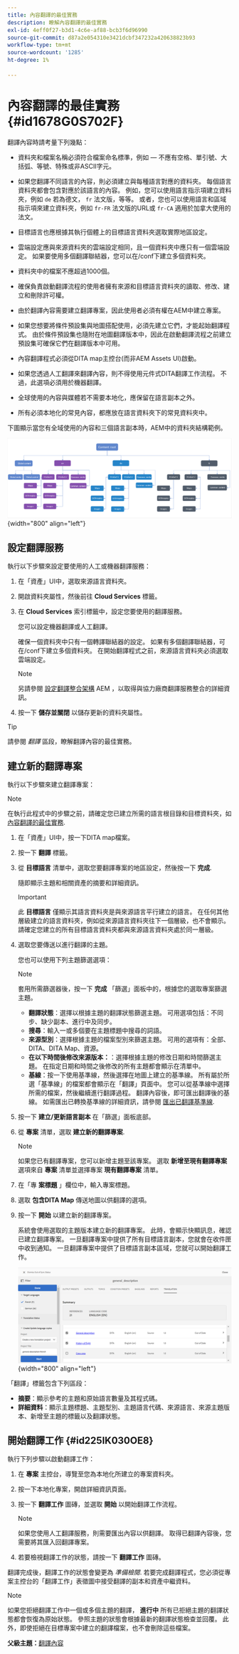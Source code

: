 ```yaml
---
title: 內容翻譯的最佳實務
description: 瞭解內容翻譯的最佳實務
exl-id: 4eff0f27-b3d1-4c6e-af88-bcb3f6d96990
source-git-commit: d87a2e054310e3421dcbf347232a420638823b93
workflow-type: tm+mt
source-wordcount: '1285'
ht-degree: 1%

---
```


# 內容翻譯的最佳實務 {#id1678G0S702F}

翻譯內容時請考量下列幾點：

- 資料夾和檔案名稱必須符合檔案命名標準，例如 — 不應有空格、單引號、大括弧、等號、特殊或非ASCII字元。

- 如果您翻譯不同語言的內容，則必須建立與每種語言對應的資料夾。 每個語言資料夾都會包含對應於該語言的內容。 例如，您可以使用語言指示項建立資料夾，例如 `de` 若為德文， `fr` 法文版，等等。 或者，您也可以使用語言和區域指示項來建立資料夾，例如 `fr-FR` 法文版的URL或 `fr-CA` 適用於加拿大使用的法文。
- 目標語言也應根據其執行個體上的目標語言資料夾選取實際地區設定。
- 雲端設定應與來源資料夾的雲端設定相同，且一個資料夾中應只有一個雲端設定。 如果要使用多個翻譯聯結器，您可以在/conf下建立多個資料夾。
- 資料夾中的檔案不應超過1000個。
- 確保負責啟動翻譯流程的使用者擁有來源和目標語言資料夾的讀取、修改、建立和刪除許可權。
- 由於翻譯內容需要建立翻譯專案，因此使用者必須有權在AEM中建立專案。
- 如果您想要將條件預設集與地圖搭配使用，必須先建立它們，才能起始翻譯程式。 由於條件預設集也隨附在地圖翻譯版本中，因此在啟動翻譯流程之前建立預設集可確保它們在翻譯版本中可用。
- 內容翻譯程式必須從DITA map主控台(而非AEM Assets UI)啟動。
- 如果您透過人工翻譯來翻譯內容，則不得使用元件式DITA翻譯工作流程。 不過，此選項必須用於機器翻譯。
- 全球使用的內容與媒體若不需要本地化，應保留在語言副本之外。
- 所有必須本地化的常見內容，都應放在語言資料夾下的常見資料夾中。

下圖顯示當您有全域使用的內容和三個語言副本時，AEM中的資料夾結構範例。

![](images/aem-directory_structure.png){width="800" align="left"}

## 設定翻譯服務

執行以下步驟來設定要使用的人工或機器翻譯服務：

1. 在「資產」UI中，選取來源語言資料夾。

1. 開啟資料夾屬性，然後前往 **Cloud Services** 標籤。

1. 在 **Cloud Services** 索引標籤中，設定您要使用的翻譯服務。

   您可以設定機器翻譯或人工翻譯。

   確保一個資料夾中只有一個轉譯聯結器的設定。 如果有多個翻譯聯結器，可在/conf下建立多個資料夾。 在開始翻譯程式之前，來源語言資料夾必須選取雲端設定。

   >[!NOTE]
   >
   > 另請參閱 [設定翻譯整合架構](https://experienceleague.adobe.com/docs/experience-manager-cloud-service/sites/administering/reusing-content/translation/integration-framework.html?lang=en) AEM ，以取得與協力廠商翻譯服務整合的詳細資訊。

1. 按一下 **儲存並關閉** 以儲存更新的資料夾屬性。


>[!TIP]
>
> 請參閱 *翻譯* 區段，瞭解翻譯內容的最佳實務。

## 建立新的翻譯專案

執行以下步驟來建立翻譯專案：

>[!NOTE]
>
> 在執行此程式中的步驟之前，請確定您已建立所需的語言根目錄和目標資料夾，如 [內容翻譯的最佳實務](#id1678G0S702F).

1. 在「資產」UI中，按一下DITA map檔案。

1. 按一下 **翻譯** 標籤。

1. 從 **目標語言** 清單中，選取您要翻譯專案的地區設定，然後按一下 **完成**.

   隨即顯示主題和相關資產的摘要和詳細資訊。

   >[!IMPORTANT]
   >
   > 此 **目標語言** 僅顯示其語言資料夾是與來源語言平行建立的語言。 在任何其他層級建立的語言資料夾，例如從來源語言資料夾往下一個層級，也不會顯示。 請確定您建立的所有目標語言資料夾都與來源語言資料夾處於同一層級。

1. 選取您要傳送以進行翻譯的主題。

   您也可以使用下列主題篩選選項：

   >[!NOTE]
   >
   > 套用所需篩選器後，按一下 **完成** 「篩選」面板中的，根據您的選取專案篩選主題。

   - **翻譯狀態**：選擇以根據主題的翻譯狀態篩選主題。 可用選項包括：不同步、缺少副本、進行中及同步。
   - **搜尋**：輸入一或多個要在主題標題中搜尋的詞語。
   - **來源型別**：選擇根據主題的檔案型別來篩選主題。 可用的選項有：全部、DITA、DITA Map、資源。
   - **在以下時間後修改來源版本：**：選擇根據主題的修改日期和時間篩選主題。 在指定日期和時間之後修改的所有主題都會顯示在清單中。
   - **基線**：按一下使用基準線，然後選擇在地圖上建立的基準線。 所有屬於所選「基準線」的檔案都會顯示在「翻譯」頁面中。 您可以從基準線中選擇所需的檔案，然後繼續進行翻譯過程。 翻譯內容後，即可匯出翻譯後的基線。 如需匯出已轉換基準線的詳細資訊，請參閱 [匯出已翻譯基準線](generate-output-use-baseline-for-publishing.md#id196SE600GHS).
1. 按一下 **建立/更新語言副本** 在「篩選」面板底部。

1. 從 **專案** 清單，選取 **建立新的翻譯專案**.

   >[!NOTE]
   >
   > 如果您已有翻譯專案，您可以新增主題至該專案。 選取 **新增至現有翻譯專案** 選項來自 **專案** 清單並選擇專案 **現有翻譯專案** 清單。

1. 在「專 **案標題** 」欄位中，輸入專案標題。

1. 選取 **包含DITA Map** 傳送地圖以供翻譯的選項。
1. 按一下 **開始** 以建立新的翻譯專案。

   系統會使用選取的主題版本建立新的翻譯專案。 此時，會顯示快顯訊息，確認已建立翻譯專案。 一旦翻譯專案中提供了所有目標語言副本，您就會在收件匣中收到通知。 一旦翻譯專案中提供了目標語言副本區域，您就可以開始翻譯工作。

   ![](images/status-translation-uuid.png){width="800" align="left"}


「翻譯」標籤包含下列區段：

- **摘要**：顯示參考的主題和原始語言數量及其程式碼。
- **詳細資料**：顯示主題標題、主題型別、主題語言代碼、來源語言、來源主題版本、新增至主題的標籤以及翻譯狀態。




## 開始翻譯工作 {#id225IK030OE8}

執行下列步驟以啟動翻譯工作：

1. 在 **專案** 主控台，導覽至您為本地化所建立的專案資料夾。

1. 按一下本地化專案，開啟詳細資訊頁面。

1. 按一下 **翻譯工作** 圖磚，並選取 **開始** 以開始翻譯工作流程。

   >[!NOTE]
   >
   > 如果您使用人工翻譯服務，則需要匯出內容以供翻譯。 取得已翻譯內容後，您需要將其匯入回翻譯專案。

1. 若要檢視翻譯工作的狀態，請按一下 **翻譯工作** 圖磚。


翻譯完成後，翻譯工作的狀態會變更為 *準備檢閱*. 若要完成翻譯程式，您必須從專案主控台的「翻譯工作」表徵圖中接受翻譯的副本和資產中繼資料。

>[!NOTE]
>
> 如果您拒絕翻譯工作中一個或多個主題的翻譯， **進行中** 所有已拒絕主題的翻譯狀態都會恢復為原始狀態。 參照主題的狀態會根據最新的翻譯狀態檢查並回覆。 此外，即使拒絕在目標專案中建立的翻譯檔案，也不會刪除這些檔案。

**父級主題：**[&#x200B;翻譯內容](translation.md)
